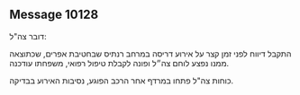 ## Message 10128

דובר צה"ל:

התקבל דיווח לפני זמן קצר על אירוע דריסה במרחב רנתיס שבחטיבת אפרים, שכתוצאה ממנו נפצע לוחם צה״ל ופונה לקבלת טיפול רפואי, משפחתו עודכנה. 

כוחות צה"ל פתחו במרדף אחר הרכב הפוגע, נסיבות האירוע בבדיקה.

